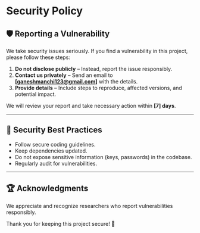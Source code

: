 # Security Policy

## 🛡️ Reporting a Vulnerability

We take security issues seriously. If you find a vulnerability in this project, please follow these steps:

1. **Do not disclose publicly** – Instead, report the issue responsibly.  
2. **Contact us privately** – Send an email to **[ganeshmanchi123@gmail.com]** with the details.  
3. **Provide details** – Include steps to reproduce, affected versions, and potential impact.  

We will review your report and take necessary action within **[7] days**.

---

## 🔐 Security Best Practices

- Follow secure coding guidelines.
- Keep dependencies updated.
- Do not expose sensitive information (keys, passwords) in the codebase.
- Regularly audit for vulnerabilities.

---

## 🏆 Acknowledgments

We appreciate and recognize researchers who report vulnerabilities responsibly.  

Thank you for keeping this project secure! 🚀  
